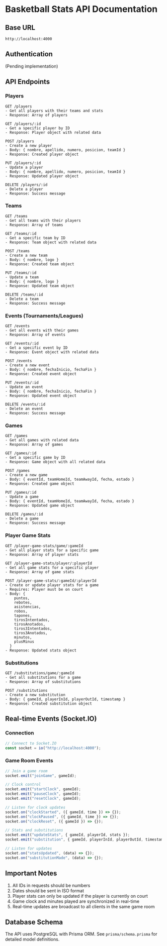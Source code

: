 # Basketball Stats API Documentation

## Base URL

`http://localhost:4000`

## Authentication

(Pending implementation)

## API Endpoints

### Players

```
GET /players
- Get all players with their teams and stats
- Response: Array of players

GET /players/:id
- Get a specific player by ID
- Response: Player object with related data

POST /players
- Create a new player
- Body: { nombre, apellido, numero, posicion, teamId }
- Response: Created player object

PUT /players/:id
- Update a player
- Body: { nombre, apellido, numero, posicion, teamId }
- Response: Updated player object

DELETE /players/:id
- Delete a player
- Response: Success message
```

### Teams

```
GET /teams
- Get all teams with their players
- Response: Array of teams

GET /teams/:id
- Get a specific team by ID
- Response: Team object with related data

POST /teams
- Create a new team
- Body: { nombre, logo }
- Response: Created team object

PUT /teams/:id
- Update a team
- Body: { nombre, logo }
- Response: Updated team object

DELETE /teams/:id
- Delete a team
- Response: Success message
```

### Events (Tournaments/Leagues)

```
GET /events
- Get all events with their games
- Response: Array of events

GET /events/:id
- Get a specific event by ID
- Response: Event object with related data

POST /events
- Create a new event
- Body: { nombre, fechaInicio, fechaFin }
- Response: Created event object

PUT /events/:id
- Update an event
- Body: { nombre, fechaInicio, fechaFin }
- Response: Updated event object

DELETE /events/:id
- Delete an event
- Response: Success message
```

### Games

```
GET /games
- Get all games with related data
- Response: Array of games

GET /games/:id
- Get a specific game by ID
- Response: Game object with all related data

POST /games
- Create a new game
- Body: { eventId, teamHomeId, teamAwayId, fecha, estado }
- Response: Created game object

PUT /games/:id
- Update a game
- Body: { eventId, teamHomeId, teamAwayId, fecha, estado }
- Response: Updated game object

DELETE /games/:id
- Delete a game
- Response: Success message
```

### Player Game Stats

```
GET /player-game-stats/game/:gameId
- Get all player stats for a specific game
- Response: Array of player stats

GET /player-game-stats/player/:playerId
- Get all game stats for a specific player
- Response: Array of game stats

POST /player-game-stats/:gameId/:playerId
- Create or update player stats for a game
- Requires: Player must be on court
- Body: {
    puntos,
    rebotes,
    asistencias,
    robos,
    tapones,
    tirosIntentados,
    tirosAnotados,
    tiros3Intentados,
    tiros3Anotados,
    minutos,
    plusMinus
  }
- Response: Updated stats object
```

### Substitutions

```
GET /substitutions/game/:gameId
- Get all substitutions for a game
- Response: Array of substitutions

POST /substitutions
- Create a new substitution
- Body: { gameId, playerInId, playerOutId, timestamp }
- Response: Created substitution object
```

## Real-time Events (Socket.IO)

### Connection

```javascript
// Connect to Socket.IO
const socket = io("http://localhost:4000");
```

### Game Room Events

```javascript
// Join a game room
socket.emit("joinGame", gameId);

// Clock control
socket.emit("startClock", gameId);
socket.emit("pauseClock", gameId);
socket.emit("resetClock", gameId);

// Listen for clock updates
socket.on("clockStarted", ({ gameId, time }) => {});
socket.on("clockPaused", ({ gameId, time }) => {});
socket.on("clockReset", ({ gameId }) => {});

// Stats and substitutions
socket.emit("updateStats", { gameId, playerId, stats });
socket.emit("substitution", { gameId, playerInId, playerOutId, timestamp });

// Listen for updates
socket.on("statsUpdated", (data) => {});
socket.on("substitutionMade", (data) => {});
```

## Important Notes

1. All IDs in requests should be numbers
2. Dates should be sent in ISO format
3. Player stats can only be updated if the player is currently on court
4. Game clock and minutes played are synchronized in real-time
5. Real-time updates are broadcast to all clients in the same game room

## Database Schema

The API uses PostgreSQL with Prisma ORM. See `prisma/schema.prisma` for detailed model definitions.
